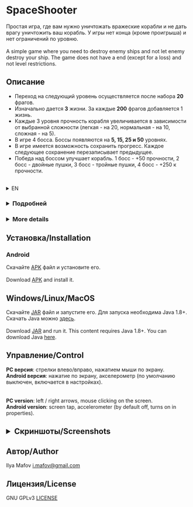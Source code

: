 <h1> SpaceShooter </h1>
<p>
Простая игра, где вам нужно уничтожать вражеские корабли и не дать врагу уничтожить ваш корабль. У игры нет конца (кроме проигрыша) и нет ограничений по уровню.
<br><br>
A simple game where you need to destroy enemy ships and not let enemy destroy your ship. The game does not have a end (except for a loss) and not level restrictions.
</p>

<h2> Описание </h2>
  <ul>
  <li>Переход на следующий уровень осуществляется после набора <b>20</b> фрагов.</li>
  <li>Изначально дается <b>3</b> жизни. За каждые <b>200</b> фрагов добавляется 1 жизнь.</li>
  <li>Каждые 3 уровня прочность корабля увеличивается в зависимости от выбранной сложности (легкая - на 20, нормальная - на 10, сложная - на 5).</li>
  <li>В игре 4 босса. Боссы появляются на <b>5, 15, 25 и 50</b> уровнях.</li>
  <li>В игре имеется возможность сохранить прогресс. Каждое следующее сохранение перезаписывает предыдущее.</li>
  <li>Победа над боссом улучшает корабль. 1 босс - +50 прочности, 2 босс - двойные пушки, 3 босс - тройные пушки, 4 босс - +250 к прочности.</li>
  </ul>
  <br>
  <details>
  <summary>EN</summary>

   <ul>
   <li>The transition to the next level occurs after <b>20</b> frags.</li>
   <li>Initially, the ship has <b>3</b> lives. For every <b>200</b> frags, 1 life is added.</li>
   <li>Each 3 levels of ship durability increase depending on the chosen complexity (easy - by 20, normal - by 10, hard - by 5).</li>
   <li>The game has 4 bosses. Bosses appear at <b>5, 15, 25 and 50</b> levels.</li>
   <li>The game has the ability to save progress. Each subsequent save overwrites the previous one.</li>
   <li>Victory over the boss improves the ship. 1 boss - +50 durability, 2 boss - double guns, 3 boss - triple guns, 4 boss - +250 durability.</li>
   </ul>
  </details>

<h3><details><summary>Подробней</summary>  
  <br>
<ul>
<li><details>
  <summary>Корабль игрока</summary><br>
  <table><tr>
    <td><img src="readme/mainShip.png" width="200"></td>
    <td><b>Прочность</b>: 100<br>
    <b>Урон</b>: 1<br>
    <b>Скорострельность</b>: 4</td>
  </tr></table>
</details></li>
<li><details>
  <summary>Враги</summary><br>
  <table>
    <tr>
      <td><b>Малый скаут</b><br><img src="readme/enemy0.png" width="100"></td>
      <td><b>Прочность</b>: 3<br>
      <b>Урон</b>: 2<br>
      <b>Скорострельность</b>: 1</td>
    </tr>
    <tr>
      <td><b>Средний скаут</b><br><img src="readme/enemy0_1.png" width="100"></td>
      <td><b>Прочность</b>: 5<br>
      <b>Урон</b>: 3<br>
      <b>Скорострельность</b>: 1</td>
    </tr>
    <tr>
      <td><b>Истребитель</b><br><img src="readme/enemy1.png" width="100"></td>
      <td><b>Прочность</b>: 8<br>
      <b>Урон</b>: 5<br>
      <b>Скорострельность</b>: 0.5</td>
    </tr>
    <tr>
      <td><b>Средний истребитель</b><br><img src="readme/enemy1_1.png" width="100"></td>
      <td><b>Прочность</b>: 10<br>
      <b>Урон</b>: 7<br>
      <b>Скорострельность</b>: 0.5</td>
    </tr>
    <tr>
      <td><b>Тяжелый истребитель</b><br><img src="readme/enemy1_2.png" width="150"></td>
      <td><b>Прочность</b>: 15<br>
      <b>Урон</b>: 7<br>
      <b>Скорострельность</b>: 0.5</td>
    </tr>
     <tr>
      <td><b>Крейсер</b><br><img src="readme/enemy2.png" width="100"></td>
      <td><b>Прочность</b>: 15<br>
      <b>Урон</b>: 10<br>
      <b>Скорострельность</b>: 0.4</td>
    </tr>
    <tr>
      <td><b>Тяжелый крейсер</b><br><img src="readme/enemy2_1.png" width="100"></td>
      <td><b>Прочность</b>: 18<br>
      <b>Урон</b>: 12<br>
      <b>Скорострельность</b>: 0.4</td>
    </tr>
  </table>
</details></li>
<li><details>
  <summary>Боссы</summary><br>
  <table>
    <tr>
      <td><b>Линкор</b><br><img src="readme/boss0.png" width="150"></td>
      <td><b>Прочность</b>: 80<br>
      <b>Урон</b>: 9<br>
      <b>Скорострельность</b>: 1.3</td>
    </tr>
    <tr>
      <td><b>Ударный крейсер</b><br><img src="readme/boss1.png" width="150"></td>
      <td><b>Прочность</b>: 100<br>
      <b>Урон</b>: 10<br>
      <b>Скорострельность</b>: 1</td>
    </tr>
    <tr>
      <td><b>Тяжелый линкор</b><br><img src="readme/boss2.png" width="150"></td>
      <td><b>Прочность</b>: 180<br>
      <b>Урон</b>: 15<br>
      <b>Скорострельность</b>: 0.6</td>
    </tr>
    <tr>
      <td><b>Шип-матка</b><br><img src="readme/boss3.png" width="150"></td>
      <td><b>Прочность</b>: 250<br>
      <b>Урон</b>: 20<br>
      <b>Скорострельность</b>: 1</td>
    </tr>
  </table>
</details></li>
<li><details>
  <summary>Бонусы</summary><br>
  <table>
    <tr>
      <td><b>Усиление орудий</b><br><img src="readme/bonus0.png" width="80"></td>
      <td>Увеличивает скорость стрельбы и выпускает по 3 пули.</td>
    </tr>
    <tr>
      <td><b>Лечение</b><br><img src="readme/bonus1.png" width="80"></td>
      <td>Восстанавливает прочность. Объем восстановления зависит от уровня.</td>
    </tr>
    <tr>
      <td><b>Щит</b><br><img src="readme/bonus2.png" width="80"></td>
      <td>Окружает корабль щитом на несколько секунд. Щит блокирует весь урон.</td>
    </tr>
    <tr>
      <td><b>Ядерный удар</b><br><img src="readme/bonus3.png" width="80"></td>
      <td>Взрывает ядерный заряд, который уничтожает все объекты на экране. На боссов не действует.</td>
    </tr>
  </table>
</details></li>
</ul>
</details></h3>
  
<h3><details><summary>More details</summary>  
  <br>
<ul>
<li><details>
  <summary>Player ship</summary><br>
  <table><tr>
    <td><img src="readme/mainShip.png" width="200"></td>
    <td><b>Durability</b>: 100<br>
    <b>Damage</b>: 1<br>
    <b>Fire rate</b>: 4</td>
  </tr></table>
</details></li>
<li><details>
  <summary>Enemyes</summary><br>
  <table>
    <tr>
      <td><b>Small scout</b><br><img src="readme/enemy0.png" width="100"></td>
      <td><b>Durability</b>: 3<br>
      <b>Damage</b>: 2<br>
      <b>Fire rate</b>: 1</td>
    </tr>
    <tr>
      <td><b>Middle scout</b><br><img src="readme/enemy0_1.png" width="100"></td>
      <td><b>Durability</b>: 5<br>
      <b>Damage</b>: 3<br>
      <b>Fire rate</b>: 1</td>
    </tr>
    <tr>
      <td><b>Fighter</b><br><img src="readme/enemy1.png" width="100"></td>
      <td><b>Durability</b>: 8<br>
      <b>Damage</b>: 5<br>
      <b>Fire rate</b>: 0.5</td>
    </tr>
    <tr>
      <td><b>Middle fighter</b><br><img src="readme/enemy1_1.png" width="100"></td>
      <td><b>Durability</b>: 10<br>
      <b>Damage</b>: 7<br>
      <b>Fire rate</b>: 0.5</td>
    </tr>
    <tr>
      <td><b>Heavy fighter</b><br><img src="readme/enemy1_2.png" width="150"></td>
      <td><b>Durability</b>: 15<br>
      <b>Damage</b>: 7<br>
      <b>Fire rate</b>: 0.5</td>
    </tr>
     <tr>
      <td><b>Cruiser</b><br><img src="readme/enemy2.png" width="100"></td>
      <td><b>Durability</b>: 15<br>
      <b>Damage</b>: 10<br>
      <b>Fire rate</b>: 0.4</td>
    </tr>
    <tr>
      <td><b>Heavy cruiser</b><br><img src="readme/enemy2_1.png" width="100"></td>
      <td><b>Durability</b>: 18<br>
      <b>Damage</b>: 12<br>
      <b>Fire rate</b>: 0.4</td>
    </tr>
  </table>
</details></li>
<li><details>
  <summary>Bosses</summary><br>
  <table>
    <tr>
      <td><b>Battleship</b><br><img src="readme/boss0.png" width="150"></td>
      <td><b>Durability</b>: 80<br>
      <b>Damage</b>: 9<br>
      <b>Fire rate</b>: 1.3</td>
    </tr>
    <tr>
      <td><b>Strike cruiser</b><br><img src="readme/boss1.png" width="150"></td>
      <td><b>Durability</b>: 100<br>
      <b>Damage</b>: 10<br>
      <b>Fire rate</b>: 1</td>
    </tr>
    <tr>
      <td><b>Heavy battleship</b><br><img src="readme/boss2.png" width="150"></td>
      <td><b>Durability</b>: 180<br>
      <b>Damage</b>: 15<br>
      <b>Fire rate</b>: 0.6</td>
    </tr>
    <tr>
      <td><b>Mothership</b><br><img src="readme/boss3.png" width="150"></td>
      <td><b>Durability</b>: 250<br>
      <b>Damage</b>: 20<br>
      <b>Fire rate</b>: 1</td>
    </tr>
  </table>
</details></li>
<li><details>
  <summary>Bonuses</summary><br>
  <table>
    <tr>
      <td><b>Gun reinforcement</b><br><img src="readme/bonus0.png" width="80"></td>
      <td>Increases rate of fire and fires 3 bullets each shot.</td>
    </tr>
    <tr>
      <td><b>Healing</b><br><img src="readme/bonus1.png" width="80"></td>
      <td>Restores durability. The amount of recovery depends on the level.</td>
    </tr>
    <tr>
      <td><b>Shield</b><br><img src="readme/bonus2.png" width="80"></td>
      <td>Surrounds the ship with a shield for a few seconds. Shield blocks all damage.</td>
    </tr>
    <tr>
      <td><b>Nuclear strike</b><br><img src="readme/bonus3.png" width="80"></td>
      <td>Explodes a nuclear charge that destroys all the objects on the screen. Doesn’t affect bosses.</td>
    </tr>
  </table>
</details></li>
</ul>
</details></h3>

<h2> Установка/Installation</h2>

<h3> Android</h3>
<p>
Скачайте <a href="readme/SpaceShooter.apk" download> APK</a> файл и установите его.
<br><br>
Download <a href="readme/SpaceShooter.apk" download> APK</a> and install it.
</p>

<h2> Windows/Linux/MacOS</h2>
<p>
Скачайте <a href="readme/SpaceShooter.jar" download> JAR</a> файл и запустите его. Для запуска необходима Java 1.8+. Скачать Java можно <a href="https://www.java.com/ru/download/">здесь</a>.
<br><br>
Download <a href="readme/SpaceShooter.jar" download> JAR</a> and run it. This content requires Java 1.8+. You can download Java <a href="https://www.java.com/ru/download/">here</a>.
</p>
    
<h2> Управление/Control</h2>

<b>PC версия</b>: стрелки влево/вправо, нажатием мыши по экрану.<br>
<b>Android версия</b>: нажатие по экрану, акселерометр (по умолчанию выключен, включается в настройках).  
<br><br>
<b>PC version</b>: left / right arrows, mouse clicking on the screen.<br>
<b>Android version</b>: screen tap, accelerometer (by default off, turns on in properties).<br>

<h2><details>
  <summary>Скриншоты/Screenshots</summary>

  <img src="readme/SH_mainMenu.jpg" height="600">
  <img src="readme/SH_gameplay.jpg" height="600">
  <img src="readme/SH_gameplay1.jpg" height="600">
</details></h2>

<h2> Автор/Author</h2>

Ilya Mafov <i.mafov@gmail.com>
<br>
<h2> Лицензия/License</h2>

GNU GPLv3 [LICENSE](LICENSE)
